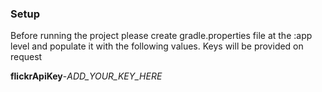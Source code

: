 ### Setup

Before running the project please create gradle.properties file at the :app level and populate
it with the following values. Keys will be provided on request

**flickrApiKey**-*ADD_YOUR_KEY_HERE*
